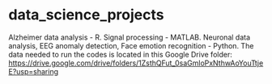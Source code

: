# data_science_projects
Alzheimer data analysis - R.
Signal processing - MATLAB.
Neuronal data analysis, EEG anomaly detection, Face emotion recognition - Python.
The data needed to run the codes is located in this Google Drive folder: https://drive.google.com/drive/folders/1ZsthQFut_0saGmloPxNthwAoYouTtjeE?usp=sharing

